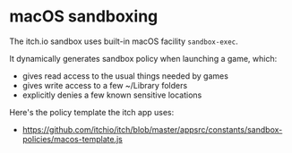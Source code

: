 
# macOS sandboxing

The itch.io sandbox uses built-in macOS facility `sandbox-exec`.

It dynamically generates sandbox policy when launching a game, which:

  * gives read access to the usual things needed by games
  * gives write access to a few ~/Library folders
  * explicitly denies a few known sensitive locations

Here's the policy template the itch app uses:

  * <https://github.com/itchio/itch/blob/master/appsrc/constants/sandbox-policies/macos-template.js>
